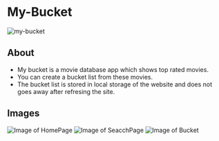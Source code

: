 # My-Bucket
![my-bucket](https://socialify.git.ci/nabin-nath/my-bucket/image?description=1&descriptionEditable=My%20bucket%20is%20a%20movie%20database%20app%20which%20shows%20top%20rated%20movies&language=1&owner=1&theme=Light)


## About
- My bucket is a movie database app which shows top rated movies.
- You can create a bucket list from these movies.
- The bucket list is stored in local storage of the website and does not goes away after refresing the site.

## Images
![Image of HomePage](./public/screenshots/home.png)
![Image of SeacchPage](./public/screenshots/search.png)
![Image of Bucket](./public/screenshots/bucket.png)
